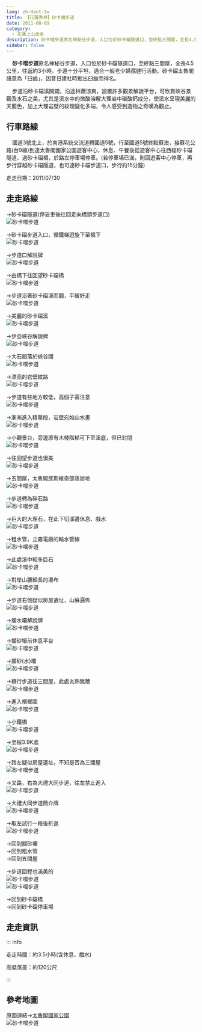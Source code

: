 ```yaml
---
lang: zh-Hant-tw
title: 【花蓮秀林】砂卡噹步道
date: 2011-08-09
category: 
  - 花蓮上山走走
description: 砂卡噹步道原名神秘谷步道，入口位於砂卡礑隧道口，至終點三間屋，全長4.5公里，往返約3小時。步道十分平坦，適合一般老少婦孺健行活動。砂卡礑太魯閣語意為「臼齒」，因昔日建社時掘出臼齒而得名。 步道沿砂卡礑溪開闢，沿途林蔭涼爽，設置許多觀景解說平台，可欣賞峽谷景觀及水石之美，尤其是溪水中的微酸溶解大理岩中碳酸鈣成分，使溪水呈現美麗的天藍色，加上大理岩壁的紋理變化多端，令人感受到造物之奇嘆為觀止。
sidebar: false
---
```


    **砂卡噹步道**原名神秘谷步道，入口位於砂卡礑隧道口，至終點三間屋，全長4.5公里，往返約3小時。步道十分平坦，適合一般老少婦孺健行活動。砂卡礑太魯閣語意為「臼齒」，因昔日建社時掘出臼齒而得名。  

    步道沿砂卡礑溪開闢，沿途林蔭涼爽，設置許多觀景解說平台，可欣賞峽谷景觀及水石之美，尤其是溪水中的微酸溶解大理岩中碳酸鈣成分，使溪水呈現美麗的天藍色，加上大理岩壁的紋理變化多端，令人感受到造物之奇嘆為觀止。

<!-- more -->

## 行車路線
    國道3號北上，於南港系統交流道轉國道5號，行至國道5號終點蘇澳，接蘇花公路(台9線)到達太魯閣國家公園遊客中心，休息、午餐後從遊客中心往西經砂卡礑隧道、過砂卡礑橋，於路左停車場停車。(若停車場已滿，則回遊客中心停車，再步行穿越砂卡礑隧道，也可達砂卡礑步道口，步行約15分鐘)

走走日期：2011/07/30

## 走走路線
→砂卡礑隧道(停妥車後往回走向橋頭步道口)  
![砂卡噹步道](https://1013399.github.io/image-4/241/194368068_l.jpg)

→砂卡礑步道入口，循鐵梯迴旋下至橋下  
![砂卡噹步道](https://1013399.github.io/image-4/241/194368072_l.jpg)

→步道口解說牌  
![砂卡噹步道](https://1013399.github.io/image-4/241/194368076_l.jpg)

→由橋下往回望砂卡礑橋  
![砂卡噹步道](https://1013399.github.io/image-4/241/194368053_l.jpg)

→步道沿著砂卡礑溪而闢，平緩好走  
![砂卡噹步道](https://1013399.github.io/image-4/241/194368080_l.jpg)

→美麗的砂卡礑溪  
![砂卡噹步道](https://1013399.github.io/image-4/241/194368084_l.jpg)

→伊亞峽谷解說牌  
![砂卡噹步道](https://1013399.github.io/image-4/241/194368089_l.jpg)

→大石錯落於峽谷間  
![砂卡噹步道](https://1013399.github.io/image-4/241/194368093_l.jpg)

→漂亮的岩壁紋路  
![砂卡噹步道](https://1013399.github.io/image-4/241/194368097_l.jpg)

→步道有些地方較低，高個子需注意  
![砂卡噹步道](https://1013399.github.io/image-4/241/194368100_l.jpg)

→漸漸進入精華段，岩壁宛如山水畫  
![砂卡噹步道](https://1013399.github.io/image-4/241/194470565_l.jpg)

→小觀景台，旁邊原有木棧階梯可下至溪底，但已封閉  
![砂卡噹步道](https://1013399.github.io/image-4/241/194368119_l.jpg)

→往回望步道也很美  
![砂卡噹步道](https://1013399.github.io/image-4/241/194368128_l.jpg)

→五間屋，太魯閣族斯維奇部落居地  
![砂卡噹步道](https://1013399.github.io/image-4/241/194368134_l.jpg)

→步道轉為碎石路  
![砂卡噹步道](https://1013399.github.io/image-4/241/194368136_l.jpg)

→巨大的大理石，在此下切溪邊休息、戲水  
![砂卡噹步道](https://1013399.github.io/image-4/241/194368140_l.jpg)

→粗水管，立霧電廠的輸水管線  
![砂卡噹步道](https://1013399.github.io/image-4/241/194368143_l.jpg)

→此處溪中較多巨石  
![砂卡噹步道](https://1013399.github.io/image-4/241/194470563_l.jpg)

→對岸山腰細長的瀑布  
![砂卡噹步道](https://1013399.github.io/image-4/241/194368161_l.jpg)

→步道右側疑似房屋遺址，山蘇遍佈  
![砂卡噹步道](https://1013399.github.io/image-4/241/194368163_l.jpg)

→攔水壩解說牌  
![砂卡噹步道](https://1013399.github.io/image-4/241/194368167_l.jpg)

→攔砂壩前休息平台  
![砂卡噹步道](https://1013399.github.io/image-4/241/194368172_l.jpg)

→攔砂(水)壩  
![砂卡噹步道](https://1013399.github.io/image-4/241/194368181_l.jpg)

→續行步道往三間屋，此處炎熱無蔭  
![砂卡噹步道](https://1013399.github.io/image-4/241/194368183_l.jpg)

→進入檳榔園  
![砂卡噹步道](https://1013399.github.io/image-4/241/194368186_l.jpg)

→小鐵橋  
![砂卡噹步道](https://1013399.github.io/image-4/241/194368193_l.jpg)

→里程3.9K處  
![砂卡噹步道](https://1013399.github.io/image-4/241/194368196_l.jpg)

→路左疑似房屋遺址，不知是否為三間屋  
![砂卡噹步道](https://1013399.github.io/image-4/241/194368202_l.jpg)

→叉路，右為大禮大同步道，往左禁止進入  
![砂卡噹步道](https://1013399.github.io/image-4/241/194368204_l.jpg)

→大禮大同步道簡介牌  
![砂卡噹步道](https://1013399.github.io/image-4/241/194368210_l.jpg)

→取左試行一段後折返  
![砂卡噹步道](https://1013399.github.io/image-4/241/194368214_l.jpg)

→回到攔砂壩  
→回到粗水管  
→回到五間屋

→步道回程也滿美的  
![砂卡噹步道](https://1013399.github.io/image-4/241/194368217_l.jpg)  
![砂卡噹步道](https://1013399.github.io/image-4/241/194368220_l.jpg)[](http://photo.xuite.net/_pic/shiun101/5063728/194368220_l.jpg/redir)

→回到砂卡礑橋  
→回到砂卡礑停車場

## 走走資訊

::: info

走走時間：約3.5小時(含休息、戲水)

高低落差：約120公尺

:::

## 參考地圖
原圖連結→[太魯閣國家公園](http://www.taroko.gov.tw/zhTW/Content.aspx?tm=1&mm=6&sm=1&page=4&id=5#up)  
![砂卡噹步道](https://1013399.github.io/image-4/241/194368294_l.jpg)